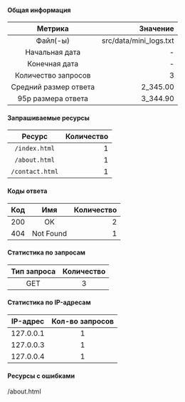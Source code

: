 #### Общая информация

|        Метрика        |               Значение|
|:---------------------:|----------------------:|
|       Файл(-ы)        | src/data/mini_logs.txt|
|    Начальная дата     |                      -|
|     Конечная дата     |                      -|
|  Количество запросов  |                      3|
| Средний размер ответа |               2_345.00|
|  95p размера ответа   |               3_344.90|

#### Запрашиваемые ресурсы

|    Ресурс     |  Количество|
|:-------------:|-----------:|
| `/index.html` |           1|
| `/about.html` |           1|
|`/contact.html`|           1|

#### Коды ответа

| Код |    Имя    |  Количество|
|:---:|:---------:|-----------:|
| 200 |    OK     |           2|
| 404 | Not Found |           1|

#### Статистика по запросам

| Тип запроса | Количество |
|:-----------:|:----------:|
|     GET     |           3|

#### Статистика по IP-адресам

| IP-адрес  |  Кол-во запросов|
|:---------:|:---------------:|
| 127.0.0.1 |                1|
| 127.0.0.3 |                1|
| 127.0.0.4 |                1|

#### Ресурсы с ошибками

/about.html